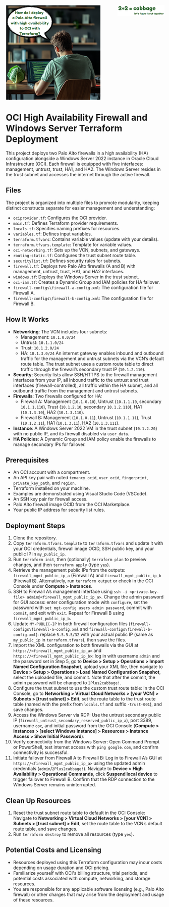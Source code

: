 <img align="right" width="150" src="https://github.com/2plus2cabbage/2plus2cabbage/blob/main/images/2plus2cabbage.png">

<img src="https://github.com/2plus2cabbage/2plus2cabbage/blob/main/images/oci-paloalto-ha.png" alt="oci-paloalto-ha" width="300" align="left">
<br clear="left">

# OCI High Availability Firewall and Windows Server Terraform Deployment

This project deploys two Palo Alto firewalls in a high availability (HA) configuration alongside a Windows Server 2022 instance in Oracle Cloud Infrastructure (OCI). Each firewall is equipped with five interfaces: management, untrust, trust, HA1, and HA2. The Windows Server resides in the trust subnet and accesses the internet through the active firewall.

## Files
The project is organized into multiple files to promote modularity, keeping distinct constructs separate for easier management and understanding:
- `ociprovider.tf`: Configures the OCI provider.
- `main.tf`: Defines Terraform provider requirements.
- `locals.tf`: Specifies naming prefixes for resources.
- `variables.tf`: Defines input variables.
- `terraform.tfvars`: Contains variable values (update with your details).
- `terraform.tfvars.template`: Template for variable values.
- `oci-networking.tf`: Sets up the VCN, subnets, and gateways.
- `routing-static.tf`: Configures the trust subnet route table.
- `securitylist.tf`: Defines security rules for subnets.
- `firewall.tf`: Deploys two Palo Alto firewalls (A and B) with management, untrust, trust, HA1, and HA2 interfaces.
- `windows.tf`: Deploys the Windows Server in the trust subnet.
- `oci-iam.tf`: Creates a Dynamic Group and IAM policies for HA failover.
- `firewall-configs\firewall-a-config.xml`: The configuration file for Firewall A.
- `firewall-configs\firewall-b-config.xml`: The configuration file for Firewall B.

## How It Works
- **Networking**: The VCN includes four subnets:
  - Management: `10.1.0.0/24`
  - Untrust: `10.1.1.0/24`
  - Trust: `10.1.2.0/24`
  - HA: `10.1.3.0/24`
  An internet gateway enables inbound and outbound traffic for the management and untrust subnets via the VCN’s default route table. The trust subnet uses a custom route table to direct traffic through the firewall’s secondary trust IP (`10.1.2.110`).
- **Security**: Security lists allow SSH/HTTPS to the firewall management interfaces from your IP, all inbound traffic to the untrust and trust interfaces (firewall-controlled), all traffic within the HA subnet, and all outbound traffic from the management and untrust subnets.
- **Firewalls**: Two firewalls configured for HA:
  - Firewall A: Management (`10.1.0.10`), Untrust (`10.1.1.10`, secondary `10.1.1.110`), Trust (`10.1.2.10`, secondary `10.1.2.110`), HA1 (`10.1.3.10`), HA2 (`10.1.3.110`).
  - Firewall B: Management (`10.1.0.11`), Untrust (`10.1.1.11`), Trust (`10.1.2.11`), HA1 (`10.1.3.11`), HA2 (`10.1.3.111`).
- **Instance**: A Windows Server 2022 VM in the trust subnet (`10.1.2.20`) with no public IP, and its firewall disabled via `user_data`.
- **HA Policies**: A Dynamic Group and IAM policy enable the firewalls to manage secondary IPs for failover.

## Prerequisites
- An OCI account with a compartment.
- An API key pair with noted `tenancy_ocid`, `user_ocid`, `fingerprint`, `private_key_path`, and `region`.
- Terraform installed on your machine.
- Examples are demonstrated using Visual Studio Code (VSCode).
- An SSH key pair for firewall access.
- Palo Alto firewall image OCID from the OCI Marketplace.
- Your public IP address for security list rules.

## Deployment Steps
1. Clone the repository.
2. Copy `terraform.tfvars.template` to `terraform.tfvars` and update it with your OCI credentials, firewall image OCID, SSH public key, and your public IP in `my_public_ip`.
3. Run `terraform init`, then (optionally) `terraform plan` to preview changes, and then `terraform apply` (type `yes`).
4. Retrieve the management public IPs from the outputs: `firewall_mgmt_public_ip_a` (Firewall A) and `firewall_mgmt_public_ip_b` (Firewall B). Alternatively, run `terraform output` or check in the OCI Console under **Compute > Instances**.
5. SSH to Firewall A’s management interface using `ssh -i <private-key-file> admin@<firewall_mgmt_public_ip_a>`. Change the admin password for GUI access: enter configuration mode with `configure`, set the password with `set mgt-config users admin password`, commit with `commit`, and exit with `exit`. Repeat for Firewall B using `firewall_mgmt_public_ip_b`.
6. Update `MY-PUBLIC-IP` in both firewall configuration files (`firewall-configs\firewall-a-config.xml` and `firewall-configs\firewall-b-config.xml`): replace `5.5.5.5/32` with your actual public IP (same as `my_public_ip` in `terraform.tfvars`), then save the files.
7. Import the XML configuration to both firewalls via the GUI at `https://<firewall_mgmt_public_ip_a>` and `https://<firewall_mgmt_public_ip_b>`: log in with username `admin` and the password set in Step 5, go to **Device > Setup > Operations > Import Named Configuration Snapshot**, upload your XML file, then navigate to **Device > Setup > Operations > Load Named Configuration Snapshot**, select the uploaded file, and commit. Note that after the commit, the admin password will be changed to `2Plus2cabbage!`.
8. Configure the trust subnet to use the custom trust route table: In the OCI Console, go to **Networking > Virtual Cloud Networks > [your VCN] > Subnets > [trust subnet] > Edit**, set the route table to the trust route table (named with the prefix from `locals.tf` and suffix `-trust-001`), and save changes.
9. Access the Windows Server via RDP: Use the untrust secondary public IP (`firewall_untrust_secondary_reserved_public_ip_a`), port 3389, username `opc`, and initial password from the OCI Console (**Compute > Instances > [select Windows instance] > Resources > Instance Access > Show Initial Password**).
10. Verify connectivity from the Windows Server: Open Command Prompt or PowerShell, test internet access with `ping google.com`, and confirm connectivity is successful.
11. Initiate failover from Firewall A to Firewall B: Log in to Firewall A’s GUI at `https://<firewall_mgmt_public_ip_a>` using the updated admin credentials (`admin`/`2Plus2cabbage!`). Navigate to **Device > High Availability > Operational Commands**, click **Suspend local device** to trigger failover to Firewall B. Confirm that the RDP connection to the Windows Server remains uninterrupted.

## Clean Up Resources
1. Reset the trust subnet route table to default in the OCI Console: Navigate to **Networking > Virtual Cloud Networks > [your VCN] > Subnets > [trust subnet] > Edit**, set the route table to the VCN’s default route table, and save changes.
2. Run `terraform destroy` to remove all resources (type `yes`).

## Potential Costs and Licensing
- Resources deployed using this Terraform configuration may incur costs depending on usage duration and OCI pricing.
- Familiarize yourself with OCI's billing structure, trial periods, and potential costs associated with compute, networking, and storage resources.
- You are responsible for any applicable software licensing (e.g., Palo Alto firewall) or other charges that may arise from the deployment and usage of these resources.